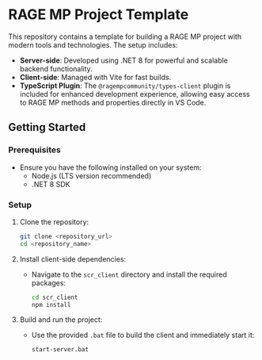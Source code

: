 # RAGE MP Project Template

This repository contains a template for building a RAGE MP project with modern tools and technologies. The setup includes:

- **Server-side**: Developed using .NET 8 for powerful and scalable backend functionality.
- **Client-side**: Managed with Vite for fast builds.
- **TypeScript Plugin**: The `@ragempcommunity/types-client` plugin is included for enhanced development experience, allowing easy access to RAGE MP methods and properties directly in VS Code.

## Getting Started

### Prerequisites

- Ensure you have the following installed on your system:
  - Node.js (LTS version recommended)
  - .NET 8 SDK

### Setup

1. Clone the repository:

   ```bash
   git clone <repository_url>
   cd <repository_name>
   ```

2. Install client-side dependencies:

   - Navigate to the `scr_client` directory and install the required packages:
     ```bash
     cd scr_client
     npm install
     ```

3. Build and run the project:

   - Use the provided `.bat` file to build the client and immediately start it:
     ```bash
     start-server.bat
     ```



